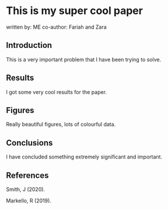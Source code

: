# This is my super cool paper
written by: ME
co-author: Fariah and Zara

## Introduction
This is a very important problem that I have been trying to solve.

## Results

I got some very cool results for the paper. 

## Figures

Really beautiful figures, lots of colourful data.

## Conclusions

I have concluded something extremely significant and important.

## References
Smith, J (2020).

Markello, R (2019).
